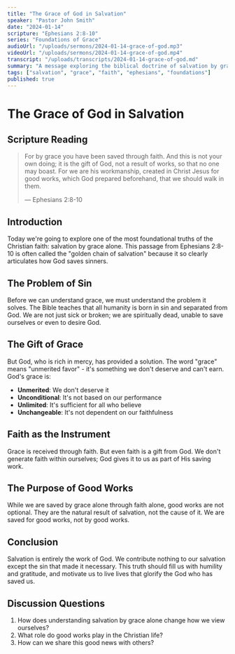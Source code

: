 ```yaml
---
title: "The Grace of God in Salvation"
speaker: "Pastor John Smith"
date: "2024-01-14"
scripture: "Ephesians 2:8-10"
series: "Foundations of Grace"
audioUrl: "/uploads/sermons/2024-01-14-grace-of-god.mp3"
videoUrl: "/uploads/sermons/2024-01-14-grace-of-god.mp4"
transcript: "/uploads/transcripts/2024-01-14-grace-of-god.md"
summary: "A message exploring the biblical doctrine of salvation by grace alone through faith alone in Christ alone."
tags: ["salvation", "grace", "faith", "ephesians", "foundations"]
published: true
---
```


# The Grace of God in Salvation

## Scripture Reading

> For by grace you have been saved through faith. And this is not your own doing; it is the gift of God, not a result of works, so that no one may boast. For we are his workmanship, created in Christ Jesus for good works, which God prepared beforehand, that we should walk in them.
> 
> — Ephesians 2:8-10

## Introduction

Today we're going to explore one of the most foundational truths of the Christian faith: salvation by grace alone. This passage from Ephesians 2:8-10 is often called the "golden chain of salvation" because it so clearly articulates how God saves sinners.

## The Problem of Sin

Before we can understand grace, we must understand the problem it solves. The Bible teaches that all humanity is born in sin and separated from God. We are not just sick or broken; we are spiritually dead, unable to save ourselves or even to desire God.

## The Gift of Grace

But God, who is rich in mercy, has provided a solution. The word "grace" means "unmerited favor" - it's something we don't deserve and can't earn. God's grace is:

- **Unmerited**: We don't deserve it
- **Unconditional**: It's not based on our performance
- **Unlimited**: It's sufficient for all who believe
- **Unchangeable**: It's not dependent on our faithfulness

## Faith as the Instrument

Grace is received through faith. But even faith is a gift from God. We don't generate faith within ourselves; God gives it to us as part of His saving work.

## The Purpose of Good Works

While we are saved by grace alone through faith alone, good works are not optional. They are the natural result of salvation, not the cause of it. We are saved for good works, not by good works.

## Conclusion

Salvation is entirely the work of God. We contribute nothing to our salvation except the sin that made it necessary. This truth should fill us with humility and gratitude, and motivate us to live lives that glorify the God who has saved us.

## Discussion Questions

1. How does understanding salvation by grace alone change how we view ourselves?
2. What role do good works play in the Christian life?
3. How can we share this good news with others?
